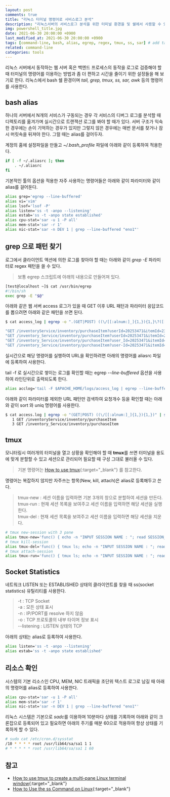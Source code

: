 ```yaml
---
layout: post
comments: true
title: "리눅스 터미널 명령어로 서비스로그 분석"
description: "리눅스서버의 서비스로그 분석을 위한 터미널 환경을 및 쉘에서 사용할 수 있는 명령어들을 정리해본다."
img: powershell_title.jpg
date: 2021-06-30 20:00:00 +0900
last_modified_at: 2021-06-30 20:00:00 +0900
tags: [command-line, bash, alias, egrep, regex, tmux, ss, sar] # add tag
related: command-line
categories: tools
---
```


리눅스 서버에서 동작하는 웹 서버 혹은 백엔드 프로세스의 동작을 로그로 검증해야 할 때 터미널의 명령어를 이용하는 방법과 좀 더 편하고 시간을 줄이기 위한 설정들을 해 보기로 한다. 리눅스에서 bash 쉘 환경이며 *tail, grep, tmux, ss, sar, awk* 등의 명령어를 사용한다. 

<!--more-->

## bash alias  

하나의 서버에서 N개의 서비스가 구동되는 경우 각 서비스의 디버그 로그를 분석할 때 디렉토리를 옮겨가며 실시간으로 트랜잭션 로그를 봐야 할 때가 있다. 서버 구조가 익숙한 경우에는 손이 기억하는 경우가 있지만 그렇지 않은 경우에는 매번 문서를 찾거나 잠시 머릿속을 뒤져야 한다. 그럴 때는 alias를 걸어두자. 

계정의 홈에 설정파일을 만들고 *~/.bash_profile* 파일에 아래와 같이 등록하여 적용한다. 

```bash
if [ -f ~/.aliasrc ]; then
	. ~/.aliasrc
fi
```

기본적인 툴의 옵션을 적용한 자주 사용하는 명령어들은 아래와 같이 파라미터와 같이 alias를 걸어둔다. 

```bash
alias grep='egrep --line-buffered'
alias vi='vim'
alias lsof='lsof -P'
alias listen='ss -t -anpo --listening'
alias estab='ss -t -anpo state established'
alias cpu-stat='sar -u 1 -P all'
alias mem-stat='sar -r 1'
alias nic-stat='sar -n DEV 1 | grep --line-buffered "eno1"'
```

## grep 으로 패턴 찾기 

로그에서 클라이언트 액션에 의한 로그를 찾아야 할 때는 아래와 같이 *grep -E* 파라미터로 regex 패턴을 쓸 수 있다. 

> 보통 egrep 스크립트에 아래의 내용으로 만들어져 있다. 

```bash
[test@localhost ~]$ cat /usr/bin/egrep
#!/bin/sh
exec grep -E "$@"
```

아래와 같은 웹 서버 access 로그가 있을 때 GET 이후 URL 패턴과 파라미터 응답코드를 뽑으려면 아래와 같은 패턴을 쓰면 된다. 

```bash
$ cat access_log | egrep -o ".(GET|POST) ((\/[[:alnum:]_]{1,}){1,}\?([[:alnum:]_-]{1,}\=[[:alnum:]]{1,}.){1,}|(\/[[:alnum:]]{1,}){1,}) (HTTP\/[01].[01]..[[:digit:]]{3})"

"GET /inventoryService/inventory/purchaseItem?userId=20253471&itemId=23434300 HTTP/1.1" 500
"GET /inventory_Service/inventory/purchaseItem?userId=20253471&itemId=23434300 HTTP/1.1" 500
"GET /inventory_Service/inventory/purchaseItem?user_Id=20253471&itemId=23434300 HTTP/1.1" 500
"GET /inventory_Service/inventory/purchaseItem?user-Id=20253471&itemId=23434300 HTTP/1.1" 500
```

실시간으로 해당 명령어를 실행하여 URL을 확인하려면 아래의 명령어를 aliasrc 파일에 등록하여 사용한다. 

tail -f 로 실시간으로 쌓이는 로그를 확인할 때는 egrep *--line-buffered* 옵션을 사용하여 라인단위로 출력되도록 한다. 

```bash
alias acclog='tail -F $APACHE_HOME/logs/access_log | egrep --line-buffered -o ".(GET|POST) ((\/[[:alnum:]_]{1,}){1,}\?([[:alnum:]_-]{1,}\=[[:alnum:]]{1,}.){1,}|(\/[[:alnum:]]{1,}){1,}) (HTTP\/[01].[01]..[[:digit:]]{3})"'
```

아래와 같이 파라미터를 제외한 URL 패턴만 검색하여 요청개수 등을 확인할 때는 아래와 같이 sort 와 uniq 명령어를 사용한다. 

```bash
$ cat access.log | egrep -o "(GET|POST) ((\/[[:alnum:]_]{1,}){1,})" | sort | uniq -c
   1 GET /inventoryService/inventory/purchaseItem
   3 GET /inventory_Service/inventory/purchaseItem
```

## tmux

모니터링시 여러개의 터미널을 열고 상황을 확인해야 할 때 **tmux**를 쓰면 터미널을 용도에 맞게 분할할 수 있고 세션으로 관리되어 필요할 때 구성 그대로 불러올 수 있다. 

> 기본 명령어는 [How to use tmux](https://www.networkworld.com/article/3545370/how-to-use-tmux-to-create-a-multi-pane-linux-terminal-window.html){:target="_blank"} 를 참고한다. 

명령어는 복잡하지 않지만 자주쓰는 항목(New, kill, attach)은 alias로 등록해두고 쓴다. 

> tmux-new : 세션 이름을 입력하면 기본 3개의 창으로 분할하여 세션을 만든다.  
> tmux-run : 현재 세션 목록을 보여주고 세션 이름을 입력하면 해당 세션을 실행한다.    
> tmux-del : 현재 세션 목록을 보여주고 세션 이름을 입력하면 해당 세션을 지운다.  

```bash
# tmux new-session with 3 pane 
alias tmux-new='func() { echo -n "INPUT SESSION NAME : "; read SESSION_NAME; tmux new-session -s ${SESSION_NAME} \; split-window -h \; split-window -v \; attach; }; func'
# tmux kill-session 
alias tmux-del='func() { tmux ls; echo -n "INPUT SESSION NAME : "; read SESSION_NAME; tmux kill-session -t ${SESSION_NAME} ; }; func'
# tmux attach-session 
alias tmux-run='func() { tmux ls; echo -n "INPUT SESSION NAME : "; read SESSION_NAME; tmux attach-session -t ${SESSION_NAME} ; }; func'
```

## Socket Statistics

네트워크 LISTEN 또는 ESTABLISHED 상태의 클라이언트를 찾을 때 ss(socket statistics) 유틸리티를 사용한다. 

> -t : TCP Socket   
> -a : 모든 상태 표시  
> -n : IP/PORT를 resolve 하지 않음   
> -o : TCP 프로토콜의 내부 타이머 정보 표시  
> --listening : LISTEN 상태의 TCP   

아래의 상태는 alias로 등록하여 사용한다. 

```bash
alias listen='ss -t -anpo --listening'
alias estab='ss -t -anpo state established'
```

## 리소스 확인 

시스템의 기본 리소스인 CPU, MEM, NIC 트래픽을 초단위 텍스트 로그로 남길 때 아래의 명령어를 alias로 등록하여 사용한다. 

```bash
alias cpu-stat='sar -u 1 -P all'
alias mem-stat='sar -r 1'
alias nic-stat='sar -n DEV 1 | grep --line-buffered "eno1"'
```

리눅스 시스템은 기본으로 *sadc*를 이용하며 10분마다 상태를 기록하며 아래와 같이 크론잡으로 등록되어 있고 필요하면 아래의 주기를 매분 60으로 적용하여 항상 상태를 기록하게 할 수 있다. 

```bash
# sudo cat /etc/cron.d/sysstat
/10 * * * * root /usr/lib64/sa/sa1 1 1
# * * * * * root /usr/lib64/sa/sa1 1 60
```


## 참고

- [How to use tmux to create a multi-pane Linux terminal window](https://www.networkworld.com/article/3545370/how-to-use-tmux-to-create-a-multi-pane-linux-terminal-window.html){:target="_blank"}
- [How to Use the ss Command on Linux](https://www.howtogeek.com/681468/how-to-use-the-ss-command-on-linux/){:target="_blank"}